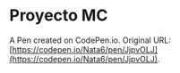 # Proyecto MC

A Pen created on CodePen.io. Original URL: [https://codepen.io/Nata6/pen/JjpvOLJ](https://codepen.io/Nata6/pen/JjpvOLJ).

